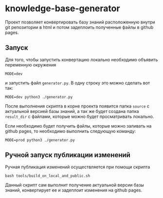 knowledge-base-generator
========================

Проект позволяет конвертировать базу знаний расположенную внутри git 
репозитории в html и потом задеплоить полученные файлы в github pages.

## Запуск

Для того, чтобы запустить конвертацию локально необходимо объявить переменную
окружения

```
MODE=dev
```

и запустить файл `generator.py`. В одну строку это можно сделать вот так:

```
MODE=dev python3 ./generator.py
```

После выполнения скрипта в корне проекта появится папка `source` с актуальной 
версией базы знаний, а так же будет создана папка `result_dir` с файлами, 
которые можно будет просматривать локально.

Если необходимо будет получить файлы, которые можно заливать на github pages,
то необходимо выполнить следующую команду:

```
MODE=prod python3 ./generator.py
```

## Ручной запуск публикации изменений

Ручная публикация изменений осуществляется при помощи скрипта

```
bash tools/build_on_local_and_public.sh
```

Данный скрипт сам выполнит получение актуальной версии базы знаний, 
конвертирует ее и задеплоит изменения на github pages.
